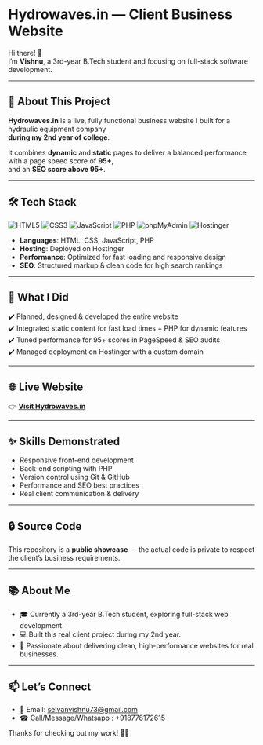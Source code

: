 # Hydrowaves.in — Client Business Website

Hi there! 👋  
I’m **Vishnu**, a 3rd-year B.Tech student and focusing on full-stack software development.

---

## 🚀 About This Project

**Hydrowaves.in** is a live, fully functional business website I built for a hydraulic equipment company  
**during my 2nd year of college**.

It combines **dynamic** and **static** pages to deliver a balanced performance with a page speed score of **95+**,  
and an **SEO score above 95+**.

---

## 🛠️ Tech Stack
  ![HTML5](https://img.shields.io/badge/HTML5-E34F26?style=flat&logo=html5&logoColor=white)
  ![CSS3](https://img.shields.io/badge/CSS3-1572B6?style=flat&logo=css3&logoColor=white)
  ![JavaScript](https://img.shields.io/badge/JavaScript-F7DF1E?style=flat&logo=javascript&logoColor=black)
  ![PHP](https://img.shields.io/badge/PHP-777BB4?style=flat&logo=php&logoColor=white)
  ![phpMyAdmin](https://img.shields.io/badge/phpMyAdmin-6C78AF?style=flat&logo=php&logoColor=white)
  ![Hostinger](https://img.shields.io/badge/Hosted%20on-Hostinger-purple?style=flat)
  
- **Languages**: HTML, CSS, JavaScript, PHP  
- **Hosting**: Deployed on Hostinger
- **Performance**: Optimized for fast loading and responsive design  
- **SEO**: Structured markup & clean code for high search rankings

---

## 🎯 What I Did

✔️ Planned, designed & developed the entire website  
✔️ Integrated static content for fast load times + PHP for dynamic features  
✔️ Tuned performance for 95+ scores in PageSpeed & SEO audits  
✔️ Managed deployment on Hostinger with a custom domain

---

## 🌐 Live Website

👉 [**Visit Hydrowaves.in**](https://hydrowaves.in)

---

## ✨ Skills Demonstrated

- Responsive front-end development
- Back-end scripting with PHP
- Version control using Git & GitHub
- Performance and SEO best practices
- Real client communication & delivery

---

## 🔒 Source Code

This repository is a **public showcase** — the actual code is private to respect the client’s business requirements.

---

## 📚 About Me

- 🎓 Currently a 3rd-year B.Tech student, exploring full-stack web development.
- 💻 Built this real client project during my 2nd year.
- 🌟 Passionate about delivering clean, high-performance websites for real businesses.

---

## 📫 Let’s Connect

- 📧 Email: [selvanvishnu73@gmail.com](mailto:selvanvishnu73@gmail.com)
- ☎ Call/Message/Whatsapp : +918778172615
  
Thanks for checking out my work! 🚀✨
